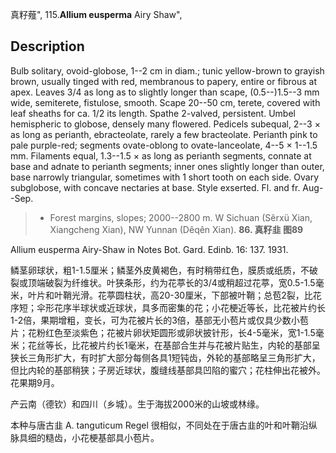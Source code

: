 真籽薤",
115.**Allium eusperma** Airy Shaw",

## Description
Bulb solitary, ovoid-globose, 1--2 cm in diam.; tunic yellow-brown to grayish brown, usually tinged with red, membranous to papery, entire or fibrous at apex. Leaves 3/4 as long as to slightly longer than scape, (0.5--)1.5--3 mm wide, semiterete, fistulose, smooth. Scape 20--50 cm, terete, covered with leaf sheaths for ca. 1/2 its length. Spathe 2-valved, persistent. Umbel hemispheric to globose, densely many flowered. Pedicels subequal, 2--3 × as long as perianth, ebracteolate, rarely a few bracteolate. Perianth pink to pale purple-red; segments ovate-oblong to ovate-lanceolate, 4--5 × 1--1.5 mm. Filaments equal, 1.3--1.5 × as long as perianth segments, connate at base and adnate to perianth segments; inner ones slightly longer than outer, base narrowly triangular, sometimes with 1 short tooth on each side. Ovary subglobose, with concave nectaries at base. Style exserted. Fl. and fr. Aug--Sep.

> * Forest margins, slopes; 2000--2800 m. W Sichuan (Sêrxü Xian, Xiangcheng Xian), NW Yunnan (Dêqên Xian).
**86. 真籽韭 图89**

Allium eusperma Airy-Shaw in Notes Bot. Gard. Edinb. 16: 137. 1931.

鳞茎卵球状，粗1-1.5厘米；鳞茎外皮黄褐色，有时稍带红色，膜质或纸质，不破裂或顶端破裂为纤维状。叶狭条形，约为花葶长的3/4或稍超过花葶，宽0.5-1.5毫米，叶片和叶鞘光滑。花葶圆柱状，高20-30厘米，下部被叶鞘；总苞2裂，比花序短；伞形花序半球状或近球状，具多而密集的花；小花梗近等长，比花被片约长1-2倍，果期增粗，变长，可为花被片长的3倍，基部无小苞片或仅具少数小苞片；花粉红色至淡紫色；花被片卵状矩圆形或卵状披针形，长4-5毫米，宽1-1.5毫米；花丝等长，比花被片约长1毫米，在基部合生并与花被片贴生，内轮的基部呈狭长三角形扩大，有时扩大部分每侧各具1短钝齿，外轮的基部略呈三角形扩大，但比内轮的基部稍狭；子房近球状，腹缝线基部具凹陷的蜜穴；花柱伸出花被外。花果期9月。

产云南（德钦）和四川（乡城）。生于海拔2000米的山坡或林缘。

本种与唐古韭 A. tanguticum Regel 很相似，不同处在于唐古韭的叶和叶鞘沿纵脉具细的糙齿，小花梗基部具小苞片。
